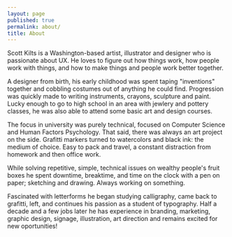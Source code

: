 ```yaml
---
layout: page
published: true
permalink: about/
title: About
---
```

Scott Kilts is a Washington-based artist, illustrator and designer who is passionate about UX. He loves to figure out how things work, how people work with things, and how to make things and people work better together.

A designer from birth, his early childhood was spent taping "inventions" together and cobbling costumes out of anything he could find. Progression was quickly made to writing instruments, crayons, sculpture and paint. Lucky enough to go to high school in an area with jewlery and pottery classes, he was also able to attend some basic art and design courses. 

The focus in university was purely technical, focused on Computer Science and Human Factors Psychology. That said, there was always an art project on the side. Grafitti markers turned to watercolors and black ink: the medium of choice. Easy to pack and travel, a constant distraction from homework and then office work.

While solving repetitive, simple, technical issues on wealthy people's fruit boxes he spent downtime, breaktime, and time on the clock with a pen on paper; sketching and drawing. Always working on something. 

Fascinated with letterforms he began studying calligraphy, came back to grafitti, left, and continues his passion as a student of typography. Half a decade and a few jobs later he has experience in branding, marketing, graphic design, signage, illustration, art direction and remains excited for new oportunities!